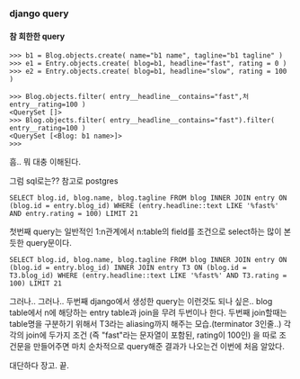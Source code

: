 ### django query
#### 참 희한한 query

```
>>> b1 = Blog.objects.create( name="b1 name", tagline="b1 tagline" )
>>> e1 = Entry.objects.create( blog=b1, headline="fast", rating = 0 )
>>> e2 = Entry.objects.create( blog=b1, headline="slow", rating = 100 )

>>> Blog.objects.filter( entry__headline__contains="fast",처 entry__rating=100 )
<QuerySet []>
>>> Blog.objects.filter( entry__headline__contains="fast").filter( entry__rating=100 )
<QuerySet [<Blog: b1 name>]>
>>> 
```
흠.. 뭐 대충 이해된다.

그럼 sql로는?? 참고로 postgres
```
SELECT blog.id, blog.name, blog.tagline FROM blog INNER JOIN entry ON (blog.id = entry.blog_id) WHERE (entry.headline::text LIKE '%fast%' AND entry.rating = 100) LIMIT 21
```
첫번째 query는 일반적인 1:n관계에서 n:table의 field를 조건으로 select하는 많이 본듯한 query문이다.


```
SELECT blog.id, blog.name, blog.tagline FROM blog INNER JOIN entry ON (blog.id = entry.blog_id) INNER JOIN entry T3 ON (blog.id = T3.blog_id) WHERE (entry.headline::text LIKE '%fast%' AND T3.rating = 100) LIMIT 21
```
그러나.. 그러나.. 두번째 django에서 생성한 query는 이런것도 되나 싶은.. blog table에서 n에 해당하는 entry table과 join을 무려 두번이나 한다. 두번째 join할때는 table명을 구분하기 위해서 T3라는 aliasing까지 해주는 모습.(terminator 3인줄..) 각각의 join에 두가지 조건 (즉 "fast"라는 문자열이 포함된, rating이 100인) 을 따로 조건문을 만들어주면 마치 순차적으로 query해준 결과가 나오는건 이번에 처음 알았다.

대단하다 장고.
끝.